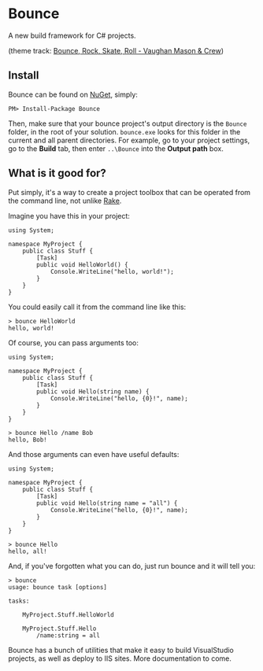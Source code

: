 # Bounce

A new build framework for C# projects.

(theme track: [Bounce, Rock, Skate, Roll - Vaughan Mason & Crew](http://www.youtube.com/watch?v=dGMD0O7GGP8&feature=related))

## Install

Bounce can be found on [NuGet](http://nuget.org/List/Packages/Bounce), simply:

    PM> Install-Package Bounce

Then, make sure that your bounce project's output directory is the `Bounce` folder, in the root of your solution. `bounce.exe` looks for this folder in the current and all parent directories. For example, go to your project settings, go to the **Build** tab, then enter `..\Bounce` into the **Output path** box.

## What is it good for?

Put simply, it's a way to create a project toolbox that can be operated from the command line, not unlike [Rake](http://rake.rubyforge.org/).

Imagine you have this in your project:

    using System;

    namespace MyProject {
        public class Stuff {
            [Task]
            public void HelloWorld() {
                Console.WriteLine("hello, world!");
            }
        }
    }

You could easily call it from the command line like this:

    > bounce HelloWorld
    hello, world!

Of course, you can pass arguments too:

    using System;

    namespace MyProject {
        public class Stuff {
            [Task]
            public void Hello(string name) {
                Console.WriteLine("hello, {0}!", name);
            }
        }
    }

    > bounce Hello /name Bob
    hello, Bob!

And those arguments can even have useful defaults:

    using System;

    namespace MyProject {
        public class Stuff {
            [Task]
            public void Hello(string name = "all") {
                Console.WriteLine("hello, {0}!", name);
            }
        }
    }

    > bounce Hello
    hello, all!

And, if you've forgotten what you can do, just run bounce and it will tell you:

    > bounce
    usage: bounce task [options]

    tasks:

        MyProject.Stuff.HelloWorld

        MyProject.Stuff.Hello
            /name:string = all

Bounce has a bunch of utilities that make it easy to build VisualStudio projects, as well as deploy to IIS sites. More documentation to come.
